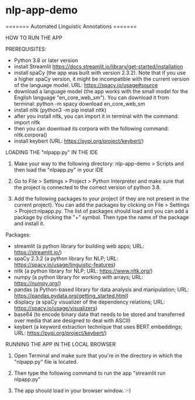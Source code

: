 # nlp-app-demo

======= Automated Linguistic Annotations =======

HOW TO RUN THE APP

PREREQUISITES: 

- Python 3.8 or later version
- install Streamlit https://docs.streamlit.io/library/get-started/installation
- install spaCy (the app was built with version 2.3.2). Note that if you use a higher spaCy version,
it might be incompatible with the current version of the language model. URL: https://spacy.io/usage#source
- download a language model (the app works with the small model for the English language
"en_core_web_sm"). You can download it from terminal: python -m spacy download en_core_web_sm
- install nltk (python3 -m pip install nltk)
- after you install nltk, you can import it in terminal with the command: import nltk 
- then you can download its corpora with the following command: nltk.corpora()
- install keybert (URL: https://pypi.org/project/keybert/)


LOADING THE "nlpapp.py" IN THE IDE

1. Make your way to the following directory: nlp-app-demo > Scripts and then load the "nlpapp.py" in your IDE

2. Go to File > Settings > Project > Python Interpreter and make sure that the project is
connected to the correct version of python 3.8.

3. Add the following packages to your project (if they are not present in the current project). You can add the packages by
clicking on File > Settings > Project:nlpapp.py. The list of packages should load and you can add a package by clicking the "+" symbol. 
Then type the name of the package and install it.

Packages:
- streamlit (a python library for building web apps; URL: https://streamlit.io/)
- spaCy 2.3.2 (a python library for NLP; URL: https://spacy.io/usage/linguistic-features)
- nltk (a python library for NLP; URL: https://www.nltk.org/)
- numpy (a python library for working with arrays; URL: https://numpy.org/)
- pandas (a Python-based library for data analysis and manipulation; URL: https://pandas.pydata.org/getting_started.html)
- displacy (a spaCy visualizer of the dependency relations; URL: https://spacy.io/usage/visualizers)
- base64 (to encode binary data that needs to be stored and transferred over media that are designed to deal with ASCII)
- keybert (a keyword extraction technique that uses BERT embeddings; URL: https://pypi.org/project/keybert/)

RUNNING THE APP IN THE LOCAL BROWSER

1. Open Terminal and make sure that you're in the directory in which the "nlpapp.py" file is located.

2. Then type the following command to run the app "streamlit run nlpapp.py"

3. The app should load in your browser window. :-)
